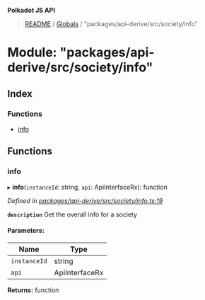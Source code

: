 **Polkadot JS API**

> [README](../README.md) / [Globals](../globals.md) / "packages/api-derive/src/society/info"

# Module: "packages/api-derive/src/society/info"

## Index

### Functions

* [info](_packages_api_derive_src_society_info_.md#info)

## Functions

### info

▸ **info**(`instanceId`: string, `api`: ApiInterfaceRx): function

*Defined in [packages/api-derive/src/society/info.ts:19](https://github.com/polkadot-js/api/blob/ee6b6da02/packages/api-derive/src/society/info.ts#L19)*

**`description`** Get the overall info for a society

#### Parameters:

Name | Type |
------ | ------ |
`instanceId` | string |
`api` | ApiInterfaceRx |

**Returns:** function
